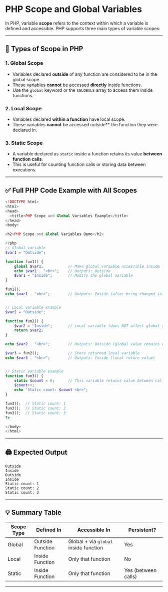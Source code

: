 
# PHP Scope and Global Variables

In PHP, variable **scope** refers to the context within which a variable is defined and accessible. PHP supports three main types of variable scopes:

---

## 🔹 Types of Scope in PHP

### 1. **Global Scope**

* Variables declared **outside** of any function are considered to be in the global scope.
* These variables **cannot** be accessed **directly** inside functions.
* Use the `global` keyword or the `$GLOBALS` array to access them inside functions.

### 2. **Local Scope**

* Variables declared **within a function** have local scope.
* These variables **cannot** be accessed outside\*\* the function they were declared in.

### 3. **Static Scope**

* A variable declared as `static` inside a function retains its value **between function calls**.
* This is useful for counting function calls or storing data between executions.

---

## ✅ Full PHP Code Example with All Scopes

```php
<!DOCTYPE html>
<html>
<head>
  <title>PHP Scope and Global Variables Example</title>
</head>
<body>

<h2>PHP Scope and Global Variables Demo</h2>

<?php
// Global variable
$var1 = "Outside";

function fun1() {
    global $var1;           // Make global variable accessible inside function
    echo $var1 . "<br>";    // Outputs: Outside
    $var1 = "Inside";       // Modify the global variable
}

fun1();
echo $var1 . "<br>";        // Outputs: Inside (after being changed in fun1)


// Local variable example
$var2 = "Outside";

function fun2() {
    $var2 = "Inside";       // Local variable (does NOT affect global $var2)
    return $var2;
}

echo $var2 . "<br>";        // Outputs: Outside (global value remains unchanged)

$var3 = fun2();             // Store returned local variable
echo $var3 . "<br>";        // Outputs: Inside (local return value)


// Static variable example
function fun3() {
    static $count = 0;      // This variable retains value between calls
    $count++;
    echo "Static count: $count <br>";
}

fun3();  // Static count: 1
fun3();  // Static count: 2
fun3();  // Static count: 3
?>

</body>
</html>
```

---

## 🖨️ Expected Output

```text
Outside
Inside
Outside
Inside
Static count: 1
Static count: 2
Static count: 3
```

---

## 💡 Summary Table

| Scope Type | Defined In       | Accessible In                         | Persistent?         |
| ---------- | ---------------- | ------------------------------------- | ------------------- |
| Global     | Outside Function | Global + via `global` inside function | Yes                 |
| Local      | Inside Function  | Only that function                    | No                  |
| Static     | Inside Function  | Only that function                    | Yes (between calls) |

---
